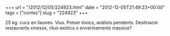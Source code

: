 +++
url = "/2012/12/05/224923.html"
date = "2012-12-05T21:49:23+00:00"
tags = ["contes"]
slug = "224923"
+++

25 kg. cucs en llaunes. Vius. Potser tòxics, anàlisis pendents. Destinació restaurants xinesos, ritus exòtics o enverinaments massius?
